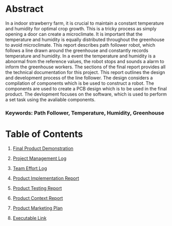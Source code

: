 # Abstract

In a indoor strawberry farm, it is crucial to maintain a constant temperature and humidity for optimal crop growth. This is a tricky process as simply opening a door can create a microclimate. It is important that the temperature and humidity is equally distributed throughout the greenhouse to avoid microclimate. This report describes path follower robot, which follows a line drawn around the greenhouse and constantly records temperature and humidity. In a event the temperature and humidity is a abnormal from the reference values, the robot stops and sounds a alarm to inform the greenhouse workers. The sections of the final report provides all the technical documentation for this project. This report outlines the design and development process of the line follower. The design considers a compilation of components which is be used to construct a robot. The components are used to create a PCB design which is to be used in the final product. The devlopment focuses on the software, which is used to perform a set task using the avaliable components.

### Keywords: Path Follower, Temperature, Humidity, Greenhouse

# Table of Contents

1.  [Final Product Demonstration]()

2.  [Project Management Log]() 

3.	[Team Effort Log]()

4.  [Product Implementation Report]()

5.  [Product Testing Report]()

6. 	[Product Context Report]()

7.  [Product Marketing Plan]()

8.  [Executable Link]()
